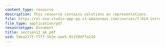 ```yaml
---
content_type: resource
description: This resource contains solutions on representations.
file: https://ol-ocw-studio-app-qa.s3.amazonaws.com/courses/7-014-introductory-biology-spring-2005/5dea217ff7ff5b3eaae591159dffa23d_section12_ak.pdf
file_type: application/pdf
resourcetype: Document
title: section12_ak.pdf
uid: 5dea217f-f7ff-5b3e-aae5-91159dffa23d
---
```

